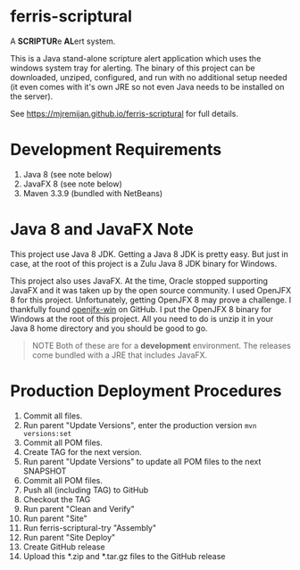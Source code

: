# ferris-scriptural

A **SCRIPTUR**e **AL**ert system.

This is a Java stand-alone scripture alert application which uses the windows
system tray for alerting.  The binary of this project
can be downloaded, unziped, configured, and run with no additional setup
needed (it even comes with it's own JRE so not even Java needs to be installed
on the server).

See <https://mjremijan.github.io/ferris-scriptural> for full details.

# Development Requirements

1. Java 8 (see note below)
1. JavaFX 8 (see note below)
1. Maven 3.3.9 (bundled with NetBeans)

# Java 8 and JavaFX Note

This project use Java 8 JDK. Getting a Java 8 JDK is pretty easy. But just in case,
at the root of this project is a Zulu Java 8 JDK binary for Windows. 

This project also uses JavaFX. At the time, Oracle stopped supporting JavaFX and
it was taken up by the open source community. I used OpenJFX 8 for this project. 
Unfortunately, getting OpenJFX 8 may prove a challenge. I thankfully found 
[openjfx-win](https://github.com/scoop-software/openjfx-win) on GitHub. I put
the OpenJFX 8 binary for Windows at the root of this project. All you need
to do is unzip it in your Java 8 home directory and you should be good to go.

> NOTE
> Both of these are for a **development** environment. The releases come
> bundled with a JRE that includes JavaFX.

# Production Deployment Procedures

1. Commit all files.
1. Run parent "Update Versions", enter the production version `mvn versions:set`
1. Commit all POM files.
1. Create TAG for the next version.
1. Run parent "Update Versions" to update all POM files to the next SNAPSHOT
1. Commit all POM files.
1. Push all (including TAG) to GitHub
1. Checkout the TAG
1. Run parent "Clean and Verify"
1. Run parent "Site"
1. Run ferris-scriptural-try "Assembly"
1. Run parent "Site Deploy" 
1. Create GitHub release
1. Upload this *.zip and *.tar.gz files to the GitHub release